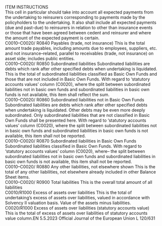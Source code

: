  
ITEM  INSTRUCTIONS  
This cell in particular should take into account all expected payments from the 
undertaking to reinsurers corresponding to payments made by the policyholders 
to the undertaking. 
It also shall include all expected payments (due and past-due) to reinsurers in 
relation to other than insurance events or those that have been agreed between 
cedent and reinsurer and where the amount of the expected payment is certain.  
C0010–C0020/ 
R0840  Payables (trade, not insurance)  This is the total amount trade payables, including amounts due to employees, 
suppliers, etc. and not insurance–related, parallel to receivables (trade, not 
insurance) on asset side; includes public entities.  
C0010–C0020/ 
R0850  Subordinated liabilities  Subordinated liabilities are debts which rank after other specified debts when 
undertaking is liquidated. This is the total of subordinated liabilities classified as 
Basic Own Funds and those that are not included in Basic Own Funds. 
With regard to ‘statutory accounts values’ column (C0020), where the split 
between subordinated liabilities not in basic own funds and subordinated liabilities 
in basic own funds is not available, this item shall reflect the sum.  
C0010–C0020/ 
R0860  Subordinated liabilities not in 
Basic Own Funds  Subordinated liabilities are debts which rank after other specified debts when 
undertaking is liquidated. Other debts may be even more deeply subordinated. 
Only subordinated liabilities that are not classified in Basic Own Funds shall be 
presented here. 
With regard to ‘statutory accounts values’ column (C0020), where the split 
between subordinated liabilities not in basic own funds and subordinated liabilities 
in basic own funds is not available, this item shall not be reported.  
C0010–C0020/ 
R0870  Subordinated liabilities in Basic 
Own Funds  Subordinated liabilities classified in Basic Own Funds. 
With regard to ‘statutory accounts values’ column (C0020), where– the split 
between subordinated liabilities not in basic own funds and subordinated liabilities 
in basic own funds is not available, this item shall not be reported.  
C0010–C0020/ 
R0880  Any other liabilities, not 
elsewhere shown  This is the total of any other liabilities, not elsewhere already included in other 
Balance Sheet items.  
C0010–C0020/ 
R0900  Total liabilities  This is the overall total amount of all liabilities  
C0010/R1000  Excess of assets over liabilities  This is the total of undertaking’s excess of assets over liabilities, valued in 
accordance with Solvency II valuation basis. Value of the assets minus liabilities.  
C0020/R1000  Excess of assets over liabilities 
(statutory accounts value)  This is the total of excess of assets over liabilities of statutory accounts value 
column.EN  5.5.2023 Official Journal of the European Union L 120/631